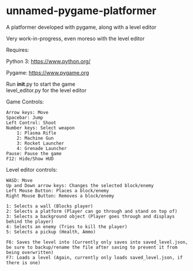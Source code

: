 # unnamed-pygame-platformer
A platformer developed with pygame, along with a level editor

Very work-in-progress, even moreso with the level editor

Requires:

Python 3: https://www.python.org/

Pygame: https://www.pygame.org

Run __init__.py to start the game  
level_editor.py for the level editor

Game Controls:

    Arrow keys: Move
    Spacebar: Jump
    Left Control: Shoot
    Number keys: Select weapon
        1: Plasma Rifle
        2: Machine Gun
        3: Rocket Launcher
        4: Grenade Launcher
    Pause: Pause the game
    F12: Hide/Show HUD


Level editor controls:

    WASD: Move
    Up and Down arrow keys: Changes the selected block/enemy
    Left Mouse Button: Places a block/enemy
    Right Mouse Button: Removes a block/enemy

    1: Selects a wall (Blocks player)
    2: Selects a platform (Player can go through and stand on top of)
    3: Selects a background object (Player goes through and displays behind the player)
    4: Selects an enemy (Tries to kill the player)
    5: Selects a pickup (Health, Ammo)

    F6: Saves the level into (Currently only saves into saved_level.json, be sure to backup/rename the file after saving to prevent it from being overwritten)
    F7: Loads a level (Again, currently only loads saved_level.json, if there is one)
